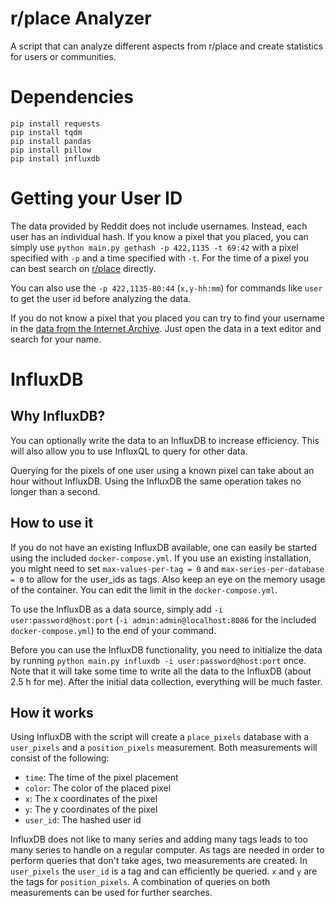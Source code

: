 # r/place Analyzer
A script that can analyze different aspects from r/place and create statistics for users or communities.

# Dependencies

```
pip install requests
pip install tqdm
pip install pandas
pip install pillow
pip install influxdb
```

# Getting your User ID

The data provided by Reddit does not include usernames.
Instead, each user has an individual hash.
If you know a pixel that you placed, you can simply use `python main.py gethash -p 422,1135 -t 69:42`
with a pixel specified with `-p` and a time specified with `-t`.
For the time of a pixel you can best search on [r/place](https://www.reddit.com/r/place/?cx=1000&cy=810&px=731&ts=1649112460185) directly.

You can also use the `-p 422,1135-80:44` (`x,y-hh:mm`) for commands like `user` to get the user id before analyzing the data.

If you do not know a pixel that you placed you can try to find your username in the [data from the Internet Archive](https://archive.org/details/place2022-opl-raw).
Just open the data in a text editor and search for your name.

# InfluxDB

## Why InfluxDB?

You can optionally write the data to an InfluxDB to increase efficiency.
This will also allow you to use InfluxQL to query for other data.

Querying for the pixels of one user using a known pixel can take about an hour without InfluxDB.
Using the InfluxDB the same operation takes no longer than a second.

## How to use it

If you do not have an existing InfluxDB available, one can easily be started using the included `docker-compose.yml`.
If you use an existing installation, you might need to set `max-values-per-tag = 0` and
`max-series-per-database = 0` to allow for the user_ids as tags.
Also keep an eye on the memory usage of the container.
You can edit the limit in the `docker-compose.yml`.

To use the InfluxDB as a data source, simply add `-i user:password@host:port`
(`-i admin:admin@localhost:8086` for the included `docker-compose.yml`) to the end of your command.

Before you can use the InfluxDB functionality, you need to initialize the data by running
`python main.py influxdb -i user:password@host:port` once.
Note that it will take some time to write all the data to the InfluxDB (about 2.5 h for me).
After the initial data collection, everything will be much faster.

## How it works

Using InfluxDB with the script will create a `place_pixels` database with a `user_pixels`
and a `position_pixels` measurement.
Both measurements will consist of the following:
 - `time`: The time of the pixel placement
 - `color`: The color of the placed pixel
 - `x`: The x coordinates of the pixel
 - `y`: The y coordinates of the pixel
 - `user_id`: The hashed user id

InfluxDB does not like to many series and adding many tags leads to too many series to handle on a regular computer.
As tags are needed in order to perform queries that don't take ages, two measurements are created.
In `user_pixels` the `user_id` is a tag and can efficiently be queried.
`x` and `y` are the tags for `position_pixels`.
A combination of queries on both measurements can be used for further searches.